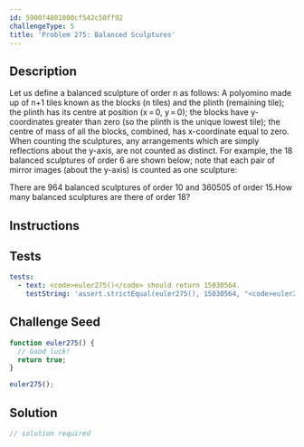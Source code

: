 ```yaml
---
id: 5900f4801000cf542c50ff92
challengeType: 5
title: 'Problem 275: Balanced Sculptures'
---
```


## Description
<section id='description'>
Let us define a balanced sculpture of order n as follows:
A polyomino made up of n+1 tiles known as the blocks (n tiles) and the plinth (remaining tile);
the plinth has its centre at position (x = 0, y = 0);
the blocks have y-coordinates greater than zero (so the plinth is the unique lowest tile);
the centre of mass of all the blocks, combined, has x-coordinate equal to zero.
When counting the sculptures, any arrangements which are simply reflections about the y-axis, are not counted as distinct. For example, the 18 balanced sculptures of order 6 are shown below; note that each pair of mirror images (about the y-axis) is counted as one sculpture:


There are 964 balanced sculptures of order 10 and 360505 of order 15.How many balanced sculptures are there of order 18?
</section>

## Instructions
<section id='instructions'>

</section>

## Tests
<section id='tests'>

```yml
tests:
  - text: <code>euler275()</code> should return 15030564.
    testString: 'assert.strictEqual(euler275(), 15030564, "<code>euler275()</code> should return 15030564.");'

```

</section>

## Challenge Seed
<section id='challengeSeed'>

<div id='js-seed'>

```js
function euler275() {
  // Good luck!
  return true;
}

euler275();
```

</div>



</section>

## Solution
<section id='solution'>

```js
// solution required
```
</section>
